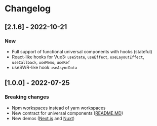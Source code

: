 # Changelog

## [2.1.6] - 2022-10-21

### New

- Full support of functional universal components with hooks (stateful)
- React-like hooks for Vue3: `useState`, `useEffect`, `useLayoutEffect`, `useCallback`, `useMemo`, `useRef`
- useSWR-like hook `useAsyncData`

## [1.0.0] - 2022-07-25

### Breaking changes

- Npm workspaces instead of yarn workspaces
- New contract for universal components ([README.MD](uni-jsx/README.md))
- New demos ([Next.js](demo/next-demo/) and [Nuxt](demo/nuxt-demo/))
